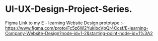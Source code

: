 # UI-UX-Design-Project-Series.

Figma Link to my E - learning Website Design prototype :-
https://www.figma.com/proto/Fc5z6W2YukibcVpQr4Ccsf/E-learning-Company-Website-Design?node-id=1-2&starting-point-node-id=1%3A2
